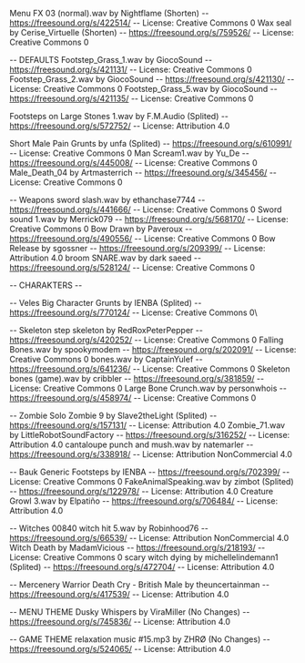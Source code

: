 Menu FX 03 (normal).wav by Nightflame (Shorten) -- https://freesound.org/s/422514/ -- License: Creative Commons 0
Wax seal by Cerise_Virtuelle (Shorten) -- https://freesound.org/s/759526/ -- License: Creative Commons 0

-- DEFAULTS
Footstep_Grass_1.wav by GiocoSound -- https://freesound.org/s/421131/ -- License: Creative Commons 0
Footstep_Grass_2.wav by GiocoSound -- https://freesound.org/s/421130/ -- License: Creative Commons 0
Footstep_Grass_5.wav by GiocoSound -- https://freesound.org/s/421135/ -- License: Creative Commons 0

Footsteps on Large Stones 1.wav by F.M.Audio (Splited) -- https://freesound.org/s/572752/ -- License: Attribution 4.0

Short Male Pain Grunts by unfa (Splited) -- https://freesound.org/s/610991/ -- License: Creative Commons 0
Man Scream1.wav by Yu_De -- https://freesound.org/s/445008/ -- License: Creative Commons 0
Male_Death_04 by Artmasterrich -- https://freesound.org/s/345456/ -- License: Creative Commons 0


-- Weapons
sword slash.wav by ethanchase7744 -- https://freesound.org/s/441666/ -- License: Creative Commons 0
Sword sound 1.wav by Merrick079 -- https://freesound.org/s/568170/ -- License: Creative Commons 0
Bow Drawn by Paveroux -- https://freesound.org/s/490556/ -- License: Creative Commons 0
Bow Release by sgossner -- https://freesound.org/s/209399/ -- License: Attribution 4.0
broom SNARE.wav by dark saeed -- https://freesound.org/s/528124/ -- License: Creative Commons 0


-- CHARAKTERS --

-- Veles
Big Character Grunts by IENBA (Splited) -- https://freesound.org/s/770124/ -- License: Creative Commons 0\

-- Skeleton
step  skeleton by RedRoxPeterPepper -- https://freesound.org/s/420252/ -- License: Creative Commons 0
Falling Bones.wav by spookymodem -- https://freesound.org/s/202091/ -- License: Creative Commons 0
bones.wav by CaptainYulef -- https://freesound.org/s/641236/ -- License: Creative Commons 0
Skeleton bones (game).wav by cribbler -- https://freesound.org/s/381859/ -- License: Creative Commons 0
Large Bone Crunch.wav by personwhois -- https://freesound.org/s/458974/ -- License: Creative Commons 0

-- Zombie
Solo Zombie 9 by Slave2theLight (Splited) -- https://freesound.org/s/157131/ -- License: Attribution 4.0
Zombie_71.wav by LittleRobotSoundFactory -- https://freesound.org/s/316252/ -- License: Attribution 4.0
cantaloupe punch and mush.wav by natemarler -- https://freesound.org/s/338918/ -- License: Attribution NonCommercial 4.0

-- Bauk
Generic Footsteps by IENBA -- https://freesound.org/s/702399/ -- License: Creative Commons 0
FakeAnimalSpeaking.wav by zimbot (Splited) -- https://freesound.org/s/122978/ -- License: Attribution 4.0
Creature Growl 3.wav by Elpatiño -- https://freesound.org/s/706484/ -- License: Attribution 4.0

-- Witches
00840 witch hit 5.wav by Robinhood76 -- https://freesound.org/s/66539/ -- License: Attribution NonCommercial 4.0
Witch Death by MadamVicious -- https://freesound.org/s/218193/ -- License: Creative Commons 0
scary witch dying by michellelindemann1 (Splited) -- https://freesound.org/s/472704/ -- License: Attribution 4.0

-- Mercenery
Warrior Death Cry - British Male by theuncertainman -- https://freesound.org/s/417539/ -- License: Attribution 4.0

-- MENU THEME
Dusky Whispers by ViraMiller (No Changes) -- https://freesound.org/s/745836/ -- License: Attribution 4.0

-- GAME THEME
relaxation music #15.mp3 by ZHRØ (No Changes) -- https://freesound.org/s/524065/ -- License: Attribution 4.0